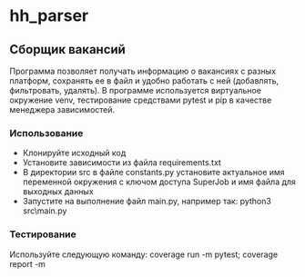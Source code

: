# hh_parser
## Сборщик вакансий
Программа позволяет получать информацию о вакансиях с разных платформ,
сохранять ее в файл и удобно работать с ней (добавлять, фильтровать, удалять).
В программе используется виртуальное окружение venv, тестирование средствами pytest
и pip в качестве менеджера зависимостей. 

### Использование
- Клонируйте исходный код
- Установите зависимости из файла requirements.txt
- В директории src в файле constants.py установите актуальное имя переменной окружения с ключом доступа SuperJob и имя файла для выходных данных
- Запустите на выполнение файл main.py, например так: python3 src\main.py

### Тестирование
Используйте следующую команду: coverage run -m pytest; coverage report -m
